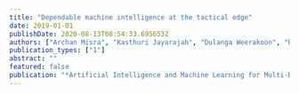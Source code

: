 ```yaml
---
title: "Dependable machine intelligence at the tactical edge"
date: 2019-01-01
publishDate: 2020-08-13T08:54:33.695653Z
authors: ["Archan Misra", "Kasthuri Jayarajah", "Dulanga Weerakoon", "Randy Tandriansyah", "Shuochao Yao", "Tarek Abdelzaher"]
publication_types: ["1"]
abstract: ""
featured: false
publication: "*Artificial Intelligence and Machine Learning for Multi-Domain Operations Applications*"
---
```



